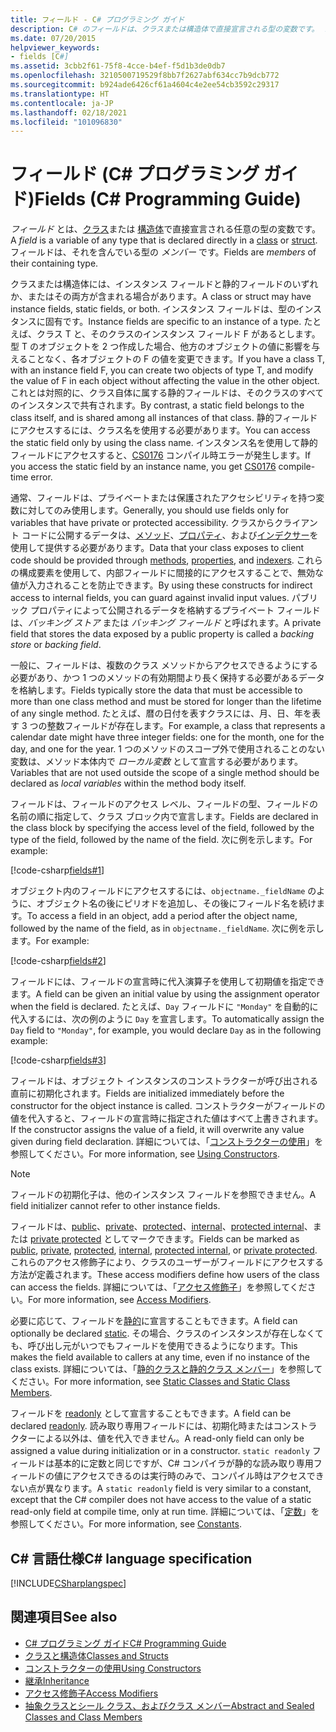 ```yaml
---
title: フィールド - C# プログラミング ガイド
description: C# のフィールドは、クラスまたは構造体で直接宣言される型の変数です。 フィールドは、それを含んでいる型のメンバーです。
ms.date: 07/20/2015
helpviewer_keywords:
- fields [C#]
ms.assetid: 3cbb2f61-75f8-4cce-b4ef-f5d1b3de0db7
ms.openlocfilehash: 3210500719529f8bb7f2627abf634cc7b9dcb772
ms.sourcegitcommit: b924ade6426cf61a4604c4e2ee54cb3592c29317
ms.translationtype: HT
ms.contentlocale: ja-JP
ms.lasthandoff: 02/18/2021
ms.locfileid: "101096830"
---
```

# <a name="fields-c-programming-guide"></a><span data-ttu-id="9c06b-104">フィールド (C# プログラミング ガイド)</span><span class="sxs-lookup"><span data-stu-id="9c06b-104">Fields (C# Programming Guide)</span></span>

<span data-ttu-id="9c06b-105">*フィールド* とは、[クラス](../../language-reference/keywords/class.md)または [構造体](../../language-reference/builtin-types/struct.md)で直接宣言される任意の型の変数です。</span><span class="sxs-lookup"><span data-stu-id="9c06b-105">A *field* is a variable of any type that is declared directly in a [class](../../language-reference/keywords/class.md) or [struct](../../language-reference/builtin-types/struct.md).</span></span> <span data-ttu-id="9c06b-106">フィールドは、それを含んでいる型の *メンバー* です。</span><span class="sxs-lookup"><span data-stu-id="9c06b-106">Fields are *members* of their containing type.</span></span>

<span data-ttu-id="9c06b-107">クラスまたは構造体には、インスタンス フィールドと静的フィールドのいずれか、またはその両方が含まれる場合があります。</span><span class="sxs-lookup"><span data-stu-id="9c06b-107">A class or struct may have instance fields, static fields, or both.</span></span> <span data-ttu-id="9c06b-108">インスタンス フィールドは、型のインスタンスに固有です。</span><span class="sxs-lookup"><span data-stu-id="9c06b-108">Instance fields are specific to an instance of a type.</span></span> <span data-ttu-id="9c06b-109">たとえば、クラス T と、そのクラスのインスタンス フィールド F があるとします。型 T のオブジェクトを 2 つ作成した場合、他方のオブジェクトの値に影響を与えることなく、各オブジェクトの F の値を変更できます。</span><span class="sxs-lookup"><span data-stu-id="9c06b-109">If you have a class T, with an instance field F, you can create two objects of type T, and modify the value of F in each object without affecting the value in the other object.</span></span> <span data-ttu-id="9c06b-110">これとは対照的に、クラス自体に属する静的フィールドは、そのクラスのすべてのインスタンスで共有されます。</span><span class="sxs-lookup"><span data-stu-id="9c06b-110">By contrast, a static field belongs to the class itself, and is shared among all instances of that class.</span></span> <span data-ttu-id="9c06b-111">静的フィールドにアクセスするには、クラス名を使用する必要があります。</span><span class="sxs-lookup"><span data-stu-id="9c06b-111">You can access the static field only by using the class name.</span></span> <span data-ttu-id="9c06b-112">インスタンス名を使用して静的フィールドにアクセスすると、[CS0176](../../misc/cs0176.md) コンパイル時エラーが発生します。</span><span class="sxs-lookup"><span data-stu-id="9c06b-112">If you access the static field by an instance name, you get [CS0176](../../misc/cs0176.md) compile-time error.</span></span>

<span data-ttu-id="9c06b-113">通常、フィールドは、プライベートまたは保護されたアクセシビリティを持つ変数に対してのみ使用します。</span><span class="sxs-lookup"><span data-stu-id="9c06b-113">Generally, you should use fields only for variables that have private or protected accessibility.</span></span> <span data-ttu-id="9c06b-114">クラスからクライアント コードに公開するデータは、[メソッド](./methods.md)、[プロパティ](./properties.md)、および[インデクサー](../indexers/index.md)を使用して提供する必要があります。</span><span class="sxs-lookup"><span data-stu-id="9c06b-114">Data that your class exposes to client code should be provided through [methods](./methods.md), [properties](./properties.md), and [indexers](../indexers/index.md).</span></span> <span data-ttu-id="9c06b-115">これらの構成要素を使用して、内部フィールドに間接的にアクセスすることで、無効な値が入力されることを防止できます。</span><span class="sxs-lookup"><span data-stu-id="9c06b-115">By using these constructs for indirect access to internal fields, you can guard against invalid input values.</span></span> <span data-ttu-id="9c06b-116">パブリック プロパティによって公開されるデータを格納するプライベート フィールドは、*バッキング ストア* または *バッキング フィールド* と呼ばれます。</span><span class="sxs-lookup"><span data-stu-id="9c06b-116">A private field that stores the data exposed by a public property is called a *backing store* or *backing field*.</span></span>

<span data-ttu-id="9c06b-117">一般に、フィールドは、複数のクラス メソッドからアクセスできるようにする必要があり、かつ 1 つのメソッドの有効期間より長く保持する必要があるデータを格納します。</span><span class="sxs-lookup"><span data-stu-id="9c06b-117">Fields typically store the data that must be accessible to more than one class method and must be stored for longer than the lifetime of any single method.</span></span> <span data-ttu-id="9c06b-118">たとえば、暦の日付を表すクラスには、月、日、年を表す 3 つの整数フィールドが存在します。</span><span class="sxs-lookup"><span data-stu-id="9c06b-118">For example, a class that represents a calendar date might have three integer fields: one for the month, one for the day, and one for the year.</span></span> <span data-ttu-id="9c06b-119">1 つのメソッドのスコープ外で使用されることのない変数は、メソッド本体内で *ローカル変数* として宣言する必要があります。</span><span class="sxs-lookup"><span data-stu-id="9c06b-119">Variables that are not used outside the scope of a single method should be declared as *local variables* within the method body itself.</span></span>

<span data-ttu-id="9c06b-120">フィールドは、フィールドのアクセス レベル、フィールドの型、フィールドの名前の順に指定して、クラス ブロック内で宣言します。</span><span class="sxs-lookup"><span data-stu-id="9c06b-120">Fields are declared in the class block by specifying the access level of the field, followed by the type of the field, followed by the name of the field.</span></span> <span data-ttu-id="9c06b-121">次に例を示します。</span><span class="sxs-lookup"><span data-stu-id="9c06b-121">For example:</span></span>

[!code-csharp[fields#1](snippets/fields/Program.cs#1)]

<span data-ttu-id="9c06b-122">オブジェクト内のフィールドにアクセスするには、`objectname._fieldName` のように、オブジェクト名の後にピリオドを追加し、その後にフィールド名を続けます。</span><span class="sxs-lookup"><span data-stu-id="9c06b-122">To access a field in an object, add a period after the object name, followed by the name of the field, as in `objectname._fieldName`.</span></span> <span data-ttu-id="9c06b-123">次に例を示します。</span><span class="sxs-lookup"><span data-stu-id="9c06b-123">For example:</span></span>

[!code-csharp[fields#2](snippets/fields/Program.cs#2)]

<span data-ttu-id="9c06b-124">フィールドには、フィールドの宣言時に代入演算子を使用して初期値を指定できます。</span><span class="sxs-lookup"><span data-stu-id="9c06b-124">A field can be given an initial value by using the assignment operator when the field is declared.</span></span> <span data-ttu-id="9c06b-125">たとえば、`Day` フィールドに `"Monday"` を自動的に代入するには、次の例のように `Day` を宣言します。</span><span class="sxs-lookup"><span data-stu-id="9c06b-125">To automatically assign the `Day` field to `"Monday"`, for example, you would declare `Day` as in the following example:</span></span>

[!code-csharp[fields#3](snippets/fields/Program.cs#3)]

<span data-ttu-id="9c06b-126">フィールドは、オブジェクト インスタンスのコンストラクターが呼び出される直前に初期化されます。</span><span class="sxs-lookup"><span data-stu-id="9c06b-126">Fields are initialized immediately before the constructor for the object instance is called.</span></span> <span data-ttu-id="9c06b-127">コンストラクターがフィールドの値を代入すると、フィールドの宣言時に指定された値はすべて上書きされます。</span><span class="sxs-lookup"><span data-stu-id="9c06b-127">If the constructor assigns the value of a field, it will overwrite any value given during field declaration.</span></span> <span data-ttu-id="9c06b-128">詳細については、「[コンストラクターの使用](./using-constructors.md)」を参照してください。</span><span class="sxs-lookup"><span data-stu-id="9c06b-128">For more information, see [Using Constructors](./using-constructors.md).</span></span>

> [!NOTE]
> <span data-ttu-id="9c06b-129">フィールドの初期化子は、他のインスタンス フィールドを参照できません。</span><span class="sxs-lookup"><span data-stu-id="9c06b-129">A field initializer cannot refer to other instance fields.</span></span>

<span data-ttu-id="9c06b-130">フィールドは、[public](../../language-reference/keywords/public.md)、[private](../../language-reference/keywords/private.md)、[protected](../../language-reference/keywords/protected.md)、[internal](../../language-reference/keywords/internal.md)、[protected internal](../../language-reference/keywords/protected-internal.md)、または [private protected](../../language-reference/keywords/private-protected.md) としてマークできます。</span><span class="sxs-lookup"><span data-stu-id="9c06b-130">Fields can be marked as [public](../../language-reference/keywords/public.md), [private](../../language-reference/keywords/private.md), [protected](../../language-reference/keywords/protected.md), [internal](../../language-reference/keywords/internal.md), [protected internal](../../language-reference/keywords/protected-internal.md), or [private protected](../../language-reference/keywords/private-protected.md).</span></span> <span data-ttu-id="9c06b-131">これらのアクセス修飾子により、クラスのユーザーがフィールドにアクセスする方法が定義されます。</span><span class="sxs-lookup"><span data-stu-id="9c06b-131">These access modifiers define how users of the class can access the fields.</span></span> <span data-ttu-id="9c06b-132">詳細については、「[アクセス修飾子](./access-modifiers.md)」を参照してください。</span><span class="sxs-lookup"><span data-stu-id="9c06b-132">For more information, see [Access Modifiers](./access-modifiers.md).</span></span>

<span data-ttu-id="9c06b-133">必要に応じて、フィールドを[静的](../../language-reference/keywords/static.md)に宣言することもできます。</span><span class="sxs-lookup"><span data-stu-id="9c06b-133">A field can optionally be declared [static](../../language-reference/keywords/static.md).</span></span> <span data-ttu-id="9c06b-134">その場合、クラスのインスタンスが存在しなくても、呼び出し元がいつでもフィールドを使用できるようになります。</span><span class="sxs-lookup"><span data-stu-id="9c06b-134">This makes the field available to callers at any time, even if no instance of the class exists.</span></span> <span data-ttu-id="9c06b-135">詳細については、「[静的クラスと静的クラス メンバー](./static-classes-and-static-class-members.md)」を参照してください。</span><span class="sxs-lookup"><span data-stu-id="9c06b-135">For more information, see [Static Classes and Static Class Members](./static-classes-and-static-class-members.md).</span></span>

<span data-ttu-id="9c06b-136">フィールドを [readonly](../../language-reference/keywords/readonly.md) として宣言することもできます。</span><span class="sxs-lookup"><span data-stu-id="9c06b-136">A field can be declared [readonly](../../language-reference/keywords/readonly.md).</span></span> <span data-ttu-id="9c06b-137">読み取り専用フィールドには、初期化時またはコンストラクターによる以外は、値を代入できません。</span><span class="sxs-lookup"><span data-stu-id="9c06b-137">A read-only field can only be assigned a value during initialization or in a constructor.</span></span> <span data-ttu-id="9c06b-138">`static readonly` フィールドは基本的に定数と同じですが、C# コンパイラが静的な読み取り専用フィールドの値にアクセスできるのは実行時のみで、コンパイル時はアクセスできない点が異なります。</span><span class="sxs-lookup"><span data-stu-id="9c06b-138">A `static readonly` field is very similar to a constant, except that the C# compiler does not have access to the value of a static read-only field at compile time, only at run time.</span></span> <span data-ttu-id="9c06b-139">詳細については、「[定数](./constants.md)」を参照してください。</span><span class="sxs-lookup"><span data-stu-id="9c06b-139">For more information, see [Constants](./constants.md).</span></span>

## <a name="c-language-specification"></a><span data-ttu-id="9c06b-140">C# 言語仕様</span><span class="sxs-lookup"><span data-stu-id="9c06b-140">C# language specification</span></span>

[!INCLUDE[CSharplangspec](~/includes/csharplangspec-md.md)]

## <a name="see-also"></a><span data-ttu-id="9c06b-141">関連項目</span><span class="sxs-lookup"><span data-stu-id="9c06b-141">See also</span></span>

- [<span data-ttu-id="9c06b-142">C# プログラミング ガイド</span><span class="sxs-lookup"><span data-stu-id="9c06b-142">C# Programming Guide</span></span>](../index.md)
- [<span data-ttu-id="9c06b-143">クラスと構造体</span><span class="sxs-lookup"><span data-stu-id="9c06b-143">Classes and Structs</span></span>](./index.md)
- [<span data-ttu-id="9c06b-144">コンストラクターの使用</span><span class="sxs-lookup"><span data-stu-id="9c06b-144">Using Constructors</span></span>](./using-constructors.md)
- [<span data-ttu-id="9c06b-145">継承</span><span class="sxs-lookup"><span data-stu-id="9c06b-145">Inheritance</span></span>](./inheritance.md)
- [<span data-ttu-id="9c06b-146">アクセス修飾子</span><span class="sxs-lookup"><span data-stu-id="9c06b-146">Access Modifiers</span></span>](./access-modifiers.md)
- [<span data-ttu-id="9c06b-147">抽象クラスとシール クラス、およびクラス メンバー</span><span class="sxs-lookup"><span data-stu-id="9c06b-147">Abstract and Sealed Classes and Class Members</span></span>](./abstract-and-sealed-classes-and-class-members.md)
